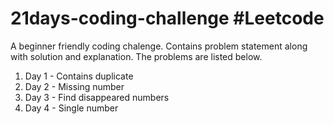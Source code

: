 # 21days-coding-challenge #Leetcode
A beginner friendly coding chalenge. Contains problem statement along with solution and explanation. The problems are listed below.
1. Day 1 - Contains duplicate
2. Day 2 - Missing number
3. Day 3 - Find disappeared numbers
4. Day 4 - Single number
